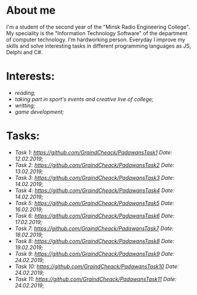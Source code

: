 # About me

I'm a student of the second year of the "Minsk Radio Engineering College". My speciality is the "Information Technology Software" of the department of computer technology. I'm hardworking person. Everyday I improve my skills and solve interesting tasks in different programming languages as JS, Delphi and C#.  

# Interests:

- _reading;_
- _taking part in sport's events and creative live of college;_
- _writting;_
- _game development;_

# Tasks:
- _Task 1: https://github.com/GraindCheack/PadawansTask1 Date: 12.02.2019;_
- _Task 2: https://github.com/GraindCheack/PadawansTask2 Date: 13.02.2019;_
- _Task 3: https://github.com/GraindCheack/PadawansTask3 Date: 14.02.2019;_
- _Task 4: https://github.com/GraindCheack/PadawansTask4 Date: 14.02.2019;_
- _Task 5: https://github.com/GraindCheack/PadawansTask5 Date: 16.02.2019;_
- _Task 6: https://github.com/GraindCheack/PadawansTask6 Date: 17.02.2019;_
- _Task 7: https://github.com/GraindCheack/PadawansTask7 Date: 18.02.2019;_
- _Task 8: https://github.com/GraindCheack/PadawansTask8 Date: 19.02.2019;_
- _Task 9: https://github.com/GraindCheack/PadawansTask9 Date: 24.02.2019;_
- _Task 10: https://github.com/GraindCheack/PadawansTask10 Date: 24.02.2019;_
- _Task 11: https://github.com/GraindCheack/PadawansTask11 Date: 24.02.2019;_
